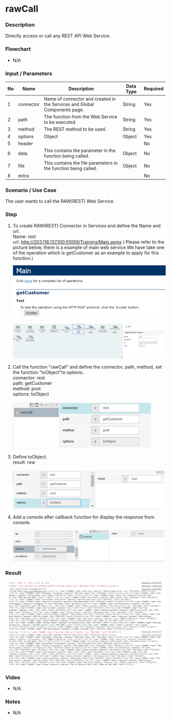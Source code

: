 ﻿# rawCall 

### Description

Directly access or call any REST API Web Service.

### Flowchart

- N/A 

### Input / Parameters

| No | Name | Description | Data Type | Required |
| ------ | ------ | ------ |------ | ------ |
| 1 | connector | Name of connector and created in the Services and Global Components page. | String | Yes  |
| 2 | path | The function from the Web Service to be executed. | String | Yes  |
| 3 | method | The REST method to be used. | String | Yes |
| 4 | options | Object | Object  | Yes |
| 5 | header | |  | No |
| 6 | data | This contains the  parameter in the function being called. | Object | No |
| 7 | file | This contains the file parameters in the function being called. | Object | No |
| 8 | extra |  |  | No |

### Scenario / Use Case

The user wants to call the RAW(REST) Web Service.

### Step

1. To create RAW(REST) Connector in Services and    define the Name and url.
   <br>Name: rest<br>
   url: http://203.116.137.100:51059/Training/Main.asmx ( Please refer to the picture below, there is a example of main web service.We have take one of the operation which is getCustomer as an example to apply for this function.)<br>
   
   ![](rawCall-step-1.png?raw=true)
   
   ![](rawCall-step-2.png?raw=true)

2. Call the function "rawCall" and define          the connector, path, method, set the            function "toObject"to options.
   <br>
   connector: rest<br>
   path: getCustomer<br>
   method: post<br>
   options: toObject<br>
   
   ![](rawCall-step-3.png?raw=true)

3. Define toObject.
   <br>
   result: raw
  
   ![](rawCall-step-4.png?raw=true)
   
4. Add a console after callback function for      display the response from console.   
    
   ![](rawCall-step-5.png?raw=true)
 
### Result

![](rawCall-result-1.png?raw=true)

### Video

- N/A

<!--[![Video](http://i.imgur.com/Ot5DWAW.png)](https://youtu.be/StTqXEQ2l-Y?t=35s)-->

### Notes

- N/A